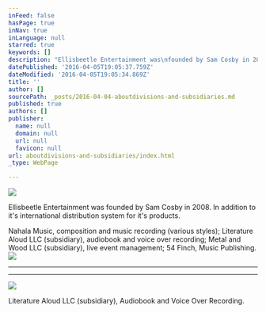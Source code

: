 ```yaml
---
inFeed: false
hasPage: true
inNav: true
inLanguage: null
starred: true
keywords: []
description: "Ellisbeetle Entertainment was\nfounded by Sam Cosby in 2008. In addition to it's international distribution\nsystem for it's products.\_"
datePublished: '2016-04-05T19:05:37.759Z'
dateModified: '2016-04-05T19:05:34.869Z'
title: ''
author: []
sourcePath: _posts/2016-04-04-aboutdivisions-and-subsidiaries.md
published: true
authors: []
publisher:
  name: null
  domain: null
  url: null
  favicon: null
url: aboutdivisions-and-subsidiaries/index.html
_type: WebPage

---
```

![](https://s3-us-west-2.amazonaws.com/the-grid-img/p/5b7a033efc0ef9fb556d0947dce416e2174094f2.png)

Ellisbeetle Entertainment was
founded by Sam Cosby in 2008\. In addition to it's international distribution
system for it's products. 

Nahala Music, composition and music recording (various styles); Literature Aloud
LLC (subsidiary),
audiobook and voice over recording; Metal and Wood LLC (subsidiary),
live event management; 54 Finch, Music Publishing.
![](https://the-grid-user-content.s3-us-west-2.amazonaws.com/d14e06d4-ab2d-41ad-a366-5ad3ee365f57.png)

****

****
![](https://the-grid-user-content.s3-us-west-2.amazonaws.com/e0916edc-653b-4854-9c3a-69630f7f5c9c.png)

Literature Aloud LLC (subsidiary), Audiobook and Voice Over Recording.